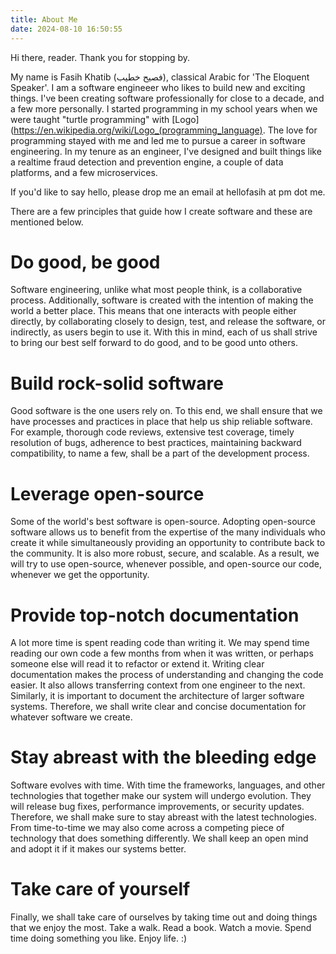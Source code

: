 ```yaml
---
title: About Me
date: 2024-08-10 16:50:55
---
```


Hi there, reader. Thank you for stopping by.   

My name is Fasih Khatib (فصيح خطيب), classical Arabic for 'The Eloquent Speaker'. I am a software engineeer who likes to build new and exciting things. I've been creating software professionally for close to a decade, and a few more personally. I started programming in my school years when we were taught "turtle programming" with [Logo](https://en.wikipedia.org/wiki/Logo_(programming_language). The love for programming stayed with me and led me to pursue a career in software engineering. In my tenure as an engineer, I've designed and built things like a realtime fraud detection and prevention engine, a couple of data platforms, and a few microservices.  

If you'd like to say hello, please drop me an email at hellofasih at pm dot me.

There are a few principles that guide how I create software and these are mentioned below.  

# Do good, be good
Software engineering, unlike what most people think, is a collaborative process. Additionally, software is created with the intention of making the world a better place. This means that one interacts with people either directly, by collaborating closely to design, test, and release the software, or indirectly, as users begin to use it. With this in mind, each of us shall strive to bring our best self forward to do good, and to be good unto others.

# Build rock-solid software
Good software is the one users rely on. To this end, we shall ensure that we have processes and practices in place that help us ship reliable software. For example, thorough code reviews, extensive test coverage, timely resolution of bugs, adherence to best practices, maintaining backward compatibility, to name a few, shall be a part of the development process.

# Leverage open-source
Some of the world's best software is open-source. Adopting open-source software allows us to benefit from the expertise of the many individuals who create it while simultaneously providing an opportunity to contribute back to the community. It is also more robust, secure, and scalable. As a result, we will try to use open-source, whenever possible, and open-source our code, whenever we get the opportunity. 

# Provide top-notch documentation
A lot more time is spent reading code than writing it. We may spend time reading our own code a few months from when it was written, or perhaps someone else will read it to refactor or extend it. Writing clear documentation makes the process of understanding and changing the code easier. It also allows transferring context from one engineer to the next. Similarly, it is important to document the architecture of larger software systems. Therefore, we shall write clear and concise documentation for whatever software we create.

# Stay abreast with the bleeding edge
Software evolves with time. With time the frameworks, languages, and other technologies that together make our system will undergo evolution. They will release bug fixes, performance improvements, or security updates. Therefore, we shall make sure to stay abreast with the latest technologies. From time-to-time we may also come across a competing piece of technology that does something differently. We shall keep an open mind and adopt it if it makes our systems better.

# Take care of yourself
Finally, we shall take care of ourselves by taking time out and doing things that we enjoy the most. Take a walk. Read a book. Watch a movie. Spend time doing something you like. Enjoy life. :)  